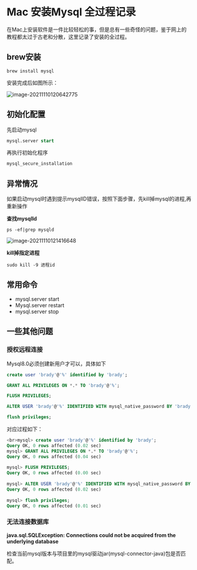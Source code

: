 # Mac 安装Mysql 全过程记录

在Mac上安装软件是一件比较轻松的事，但是总有一些奇怪的问题，鉴于网上的教程都太过于古老和分散，这里记录了安装的全过程。

## brew安装

```shell
brew install mysql
```

安装完成后如图所示：

![image-20211110120642775](https://tva1.sinaimg.cn/large/008i3skNly1gw9xc1pisrj30wm0cq766.jpg)

## 初始化配置

先启动mysql

```sql
mysql.server start
```

再执行初始化程序

```sql
mysql_secure_installation
```

## 异常情况

如果启动mysql时遇到提示mysqlID错误，按照下面步骤，先kill掉mysql的进程,再重新操作

**查找mysqlId**

```
ps -ef|grep mysqld
```

![image-20211110121416648](https://tva1.sinaimg.cn/large/008i3skNly1gw9xjwwwo8j30xw08i40v.jpg)

**kill掉指定进程**

```shell
sudo kill -9 进程id
```

## 常用命令

- mysql.server start
- Mysql.server restart
- mysql.server stop

## 一些其他问题

### 授权远程连接

Mysql8.0必须创建新用户才可以，具体如下

```sql
create user 'brady'@'%' identified by 'brady';

GRANT ALL PRIVILEGES ON *.* TO 'brady'@'%';

FLUSH PRIVILEGES;

ALTER USER 'brady'@'%' IDENTIFIED WITH mysql_native_password BY 'brady';

flush privileges;
```

对应过程如下：

```sql
<br>mysql> create user 'brady'@'%' identified by 'brady';
Query OK, 0 rows affected (0.02 sec)
mysql> GRANT ALL PRIVILEGES ON *.* TO 'brady'@'%';
Query OK, 0 rows affected (0.04 sec)
 
mysql> FLUSH PRIVILEGES;
Query OK, 0 rows affected (0.00 sec)
 
mysql> ALTER USER 'brady'@'%' IDENTIFIED WITH mysql_native_password BY 'brady';
Query OK, 0 rows affected (0.02 sec)
 
mysql> flush privileges;
Query OK, 0 rows affected (0.01 sec)
```

### 无法连接数据库

**java.sql.SQLException: Connections could not be acquired from the underlying database**

检查当前mysql版本与项目里的mysql驱动jar(mysql-connector-java)包是否匹配。